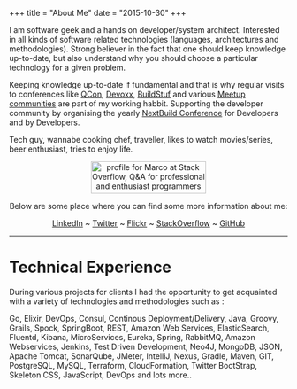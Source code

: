+++
title = "About Me"
date = "2015-10-30"
+++

I am software geek and a hands on developer/system architect. Interested in all kinds of software related technologies (languages, architectures and methodologies). Strong believer in the fact that one should keep knowledge up-to-date, but also understand why you should choose a particular technology for a given problem.

Keeping knowledge up-to-date if fundamental and that is why regular visits to conferences like
[QCon](http://www.qconferences.com/), [Devoxx](https://www.devoxx.com/), [BuildStuf](http://www.buildstuff.lt/) and various [Meetup communities](https://www.meetup.com/) are part of my working habbit. Supporting the developer community by organising the yearly [NextBuild Conference](http://www.nextbuild.nl) for Developers and by Developers.

Tech guy, wannabe cooking chef, traveller, likes to watch movies/series, beer enthusiast, tries to enjoy life.

<p style="text-align: center;">
<a href="http://stackoverflow.com/users/185432/marco">
<img src="http://stackoverflow.com/users/flair/185432.png" width="208" height="58" alt="profile for Marco at Stack Overflow, Q&amp;A for professional and enthusiast programmers" title="profile for Marco at Stack Overflow, Q&amp;A for professional and enthusiast programmers">
</a></p>

<center>
Below are some place where you can find some more information about me:

[LinkedIn](https://www.linkedin.com/in/marcopas) ~ [Twitter](https://twitter.com/marcopas) ~ [Flickr](https://www.flickr.com/photos/marcopas/) ~ [StackOverflow](http://stackoverflow.com/users/185432/marco)  ~ [GitHub](https://github.com/mpas)
</center>

---

# Technical Experience

During various projects for clients I had the opportunity to get acquainted
with a variety of technologies and methodologies such as :

Go, Elixir, DevOps, Consul, Continous Deployment/Delivery, Java, Groovy, Grails, Spock, SpringBoot, REST, Amazon Web Services, ElasticSearch, Fluentd, Kibana, MicroServices, Eureka, Spring, RabbitMQ, Amazon Webservices, Jenkins, Test Driven Development, Neo4J, MongoDB, JSON, Apache Tomcat, SonarQube, JMeter, IntelliJ, Nexus, Gradle, Maven, GIT, PostgreSQL, MySQL, Terraform, CloudFormation, Twitter BootStrap, Skeleton CSS, JavaScript, DevOps and lots more..
